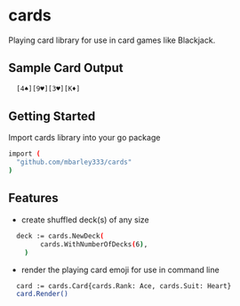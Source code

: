 # cards

Playing card library for use in card games like Blackjack.  


## Sample Card Output
```bash
  [4♠][9♥][3♥][K♦]
```

## Getting Started
Import cards library into your go package
```bash
import (
  "github.com/mbarley333/cards"
)
```

## Features
* create shuffled deck(s) of any size
```bash
  deck := cards.NewDeck(
		cards.WithNumberOfDecks(6),
	)
```
* render the playing card emoji for use in command line

```bash
  card := cards.Card{cards.Rank: Ace, cards.Suit: Heart}
  card.Render()
```



